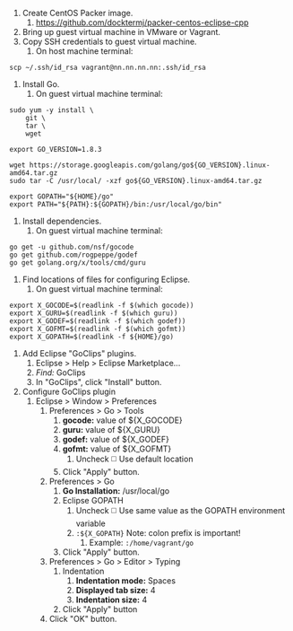 
1. Create CentOS Packer image.
   1. https://github.com/docktermj/packer-centos-eclipse-cpp
1. Bring up guest virtual machine in VMware or Vagrant.
1. Copy SSH credentials to guest virtual machine.
   1. On host machine terminal:
```console
scp ~/.ssh/id_rsa vagrant@nn.nn.nn.nn:.ssh/id_rsa
```
1. Install Go.
   1. On guest virtual machine terminal:
```console
sudo yum -y install \
    git \
    tar \
    wget

export GO_VERSION=1.8.3

wget https://storage.googleapis.com/golang/go${GO_VERSION}.linux-amd64.tar.gz
sudo tar -C /usr/local/ -xzf go${GO_VERSION}.linux-amd64.tar.gz

export GOPATH="${HOME}/go"
export PATH="${PATH}:${GOPATH}/bin:/usr/local/go/bin"
```
1. Install dependencies.
   1. On guest virtual machine terminal:
```console
go get -u github.com/nsf/gocode
go get github.com/rogpeppe/godef
go get golang.org/x/tools/cmd/guru
```
1. Find locations of files for configuring Eclipse.
   1. On guest virtual machine terminal:
```console
export X_GOCODE=$(readlink -f $(which gocode))
export X_GURU=$(readlink -f $(which guru))
export X_GODEF=$(readlink -f $(which godef))
export X_GOFMT=$(readlink -f $(which gofmt))
export X_GOPATH=$(readlink -f ${HOME}/go)
```
1. Add Eclipse "GoClips" plugins.
   1. Eclipse > Help > Eclipse Marketplace...
   1. *Find:* GoClips
   1. In "GoClips", click "Install" button.
1. Configure GoClips plugin
   1. Eclipse > Window > Preferences
      1. Preferences > Go > Tools
         1. **gocode:** value of ${X_GOCODE}
         1. **guru:** value of ${X_GURU}
         1. **godef:** value of ${X_GODEF}
         1. **gofmt:** value of ${X_GOFMT}
            1. Uncheck :white_medium_square: Use default location
         1. Click "Apply" button.
      1. Preferences > Go
         1. **Go Installation:** /usr/local/go
         1. Eclipse GOPATH
            1. Uncheck :white_medium_square: Use same value as the GOPATH environment variable
            1. `:${X_GOPATH}`  Note: colon prefix is important!
               1. Example: `:/home/vagrant/go`
         1. Click "Apply" button.
      1. Preferences > Go > Editor > Typing
         1. Indentation
            1. **Indentation mode:** Spaces
            1. **Displayed tab size:** 4
            1. **Indentation size:** 4
         1. Click "Apply" button
      1. Click "OK" button.
